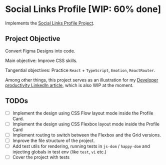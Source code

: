 # Social Links Profile [WIP: 60% done]

Implements the [Social Links Profile Project](https://www.frontendmentor.io/challenges/social-links-profile-UG32l9m6dQ).

## Project Objective

Convert Figma Designs into code.

Main objective: Improve CSS skills.

Tangential objectives: Practice `React` + `TypeScript`, `Emotion`, `ReactRouter`.

Among other things, this project serves as an illustration for my [Developer productivity LinkedIn article](https://www.linkedin.com/pulse/wip-how-retain-your-skills-knowledge-developer-tyoma-deev-k9bee), which is also WIP at the moment.

## TODOs

- [ ] Implement the design using CSS Flow layout mode inside the Profile Card.
- [ ] Implement the design using CSS Flexbox layout mode inside the Profile Card
- [ ] Implement routing to switch between the Flexbox and the Grid versions.
- [ ] Improve the file structure of the project.
- [ ] Add test utils for rendering, running tests in `js-dom` / `happy-dom` and injecting globals in test env (like `test`, `vi` etc.)
- [ ] Cover the project with tests
